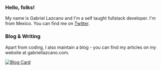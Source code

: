 ### Hello, folks! 

My name is Gabriel Lazcano and I'm a self taught fullstack developer. I'm from Mexico.  You can find me on [Twitter](https://www.twitter.com/DatsGabs).

### Blog & Writing
Apart from coding, I also maintain a blog - you can find my articles on my website at gabriellazcano.com.

[![Blog Card](https://github-readme-stats.vercel.app/api/pin/?username=datsgabs&theme=dark&repo=datsgabs.github.io)](https://github.com/DatsGabs/datsgabs.github.io)
